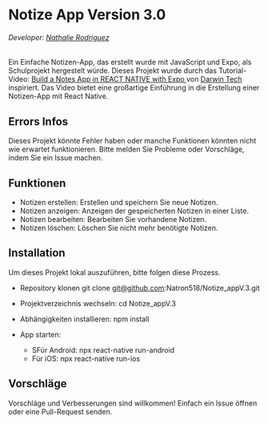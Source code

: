 # Notize App Version 3.0
###### Developer:  [Nathalie Rodriguez](https://github.com/Natron518)
Ein Einfache Notizen-App, das erstellt wurde mit JavaScript und Expo, als Schulprojekt hergestelt würde.
Dieses Projekt wurde durch das Tutorial-Video: [Build a Notes App in REACT NATIVE with Expo ](https://www.youtube.com/watch?v=OmL8ueRKDy8&t=254s) von [Darwin Tech](https://www.youtube.com/@DarwinTutorials) inspiriert. Das Video bietet eine großartige Einführung in die Erstellung einer Notizen-App mit React Native. 

## Errors Infos
Dieses Projekt könnte Fehler haben oder manche Funktionen könnten nicht wie erwartet funktionieren. Bitte melden Sie Probleme oder Vorschläge, indem Sie ein Issue machen.

## Funktionen
- Notizen erstellen: Erstellen und speichern Sie neue Notizen.
- Notizen anzeigen: Anzeigen der gespeicherten Notizen in einer Liste.
- Notizen bearbeiten: Bearbeiten Sie vorhandene Notizen.
- Notizen löschen: Löschen Sie nicht mehr benötigte Notizen.

## Installation
Um dieses Projekt lokal auszuführen, bitte folgen diese Prozess.

- Repository klonen
  git clone  git@github.com:Natron518/Notize_appV.3.git

- Projektverzeichnis wechseln:
  cd Notize_appV.3

- Abhängigkeiten installieren:
  npm install
  
- App starten: 
  * SFür Android: npx react-native run-android
  * Für iOS: npx react-native run-ios

##  Vorschläge
Vorschläge und Verbesserungen sind willkommen!
Einfach ein Issue öffnen oder eine Pull-Request senden.
